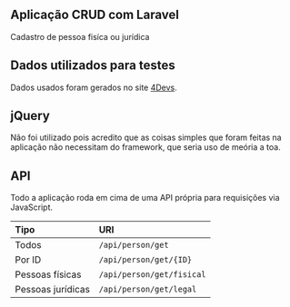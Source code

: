 Aplicação CRUD com Laravel
--------------------------
Cadastro de pessoa fisíca ou jurídica

## Dados utilizados para testes
Dados usados foram gerados no site [4Devs](https://www.4devs.com.br).

## jQuery
Não foi utilizado pois acredito que as coisas simples que foram feitas na aplicação não necessitam do framework, que seria uso de meória a toa.

## API
Todo a aplicação roda em cima de uma API própria para requisições via JavaScript.

| Tipo | URI |
|:----|:---|
|Todos|```/api/person/get```|
|Por ID|```/api/person/get/{ID}```|
|Pessoas físicas|```/api/person/get/fisical```|
|Pessoas jurídicas|```/api/person/get/legal```|
